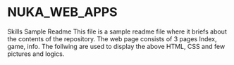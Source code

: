 # NUKA_WEB_APPS
Skills
Sample Readme
This file is a sample readme file where it briefs about the contents of the repository.
The web page consists of 3 pages Index, game, info.
The follwing are used to display the above HTML, CSS and few pictures and logics.
